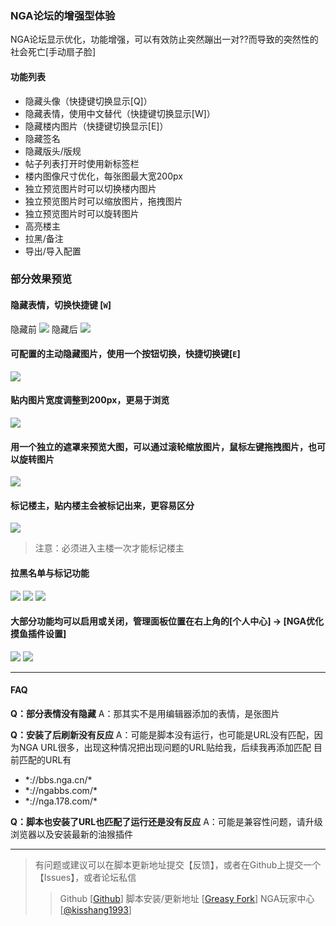 ### NGA论坛的增强型体验
NGA论坛显示优化，功能增强，可以有效防止突然蹦出一对??而导致的突然性的社会死亡[手动扇子脸]
#### 功能列表
+ 隐藏头像（快捷键切换显示[Q]）
+ 隐藏表情，使用中文替代（快捷键切换显示[W]）
+ 隐藏楼内图片（快捷键切换显示[E]）
+ 隐藏签名
+ 隐藏版头/版规
+ 帖子列表打开时使用新标签栏
+ 楼内图像尺寸优化，每张图最大宽200px
+ 独立预览图片时可以切换楼内图片
+ 独立预览图片时可以缩放图片，拖拽图片
+ 独立预览图片时可以旋转图片
+ 高亮楼主
+ 拉黑/备注
+ 导出/导入配置

### 部分效果预览
#### 隐藏表情，切换快捷键 [**`W`**]
隐藏前
![](https://pic.superbed.cn/item/5e15a38876085c32896b70fb.jpg)
隐藏后
![](https://pic.superbed.cn/item/5e15a38876085c32896b70f5.jpg)

#### 可配置的主动隐藏图片，使用一个按钮切换，快捷切换键[**`E`**]
![](https://pic.superbed.cn/item/5e15a38876085c32896b70fe.jpg)

#### 贴内图片宽度调整到200px，更易于浏览
![](https://pic.superbed.cn/item/5e15a60d76085c32896bfc76.jpg)

#### 用一个独立的遮罩来预览大图，可以通过滚轮缩放图片，鼠标左键拖拽图片，也可以旋转图片
![](https://pic.superbed.cn/item/5e15a60d76085c32896bfc78.jpg)

#### 标记楼主，贴内楼主会被标记出来，更容易区分
![](https://pic.superbed.cn/item/5e15a38876085c32896b70f2.jpg)
>注意：必须进入主楼一次才能标记楼主

#### 拉黑名单与标记功能
![](https://pic.superbed.cn/item/5e15a37176085c32896b6e68.jpg)
![](https://pic.superbed.cn/item/5e15a37176085c32896b6e66.jpg)
![](https://pic.superbed.cn/item/5e15a37176085c32896b6e64.jpg)




#### 大部分功能均可以启用或关闭，管理面板位置在右上角的[个人中心] -> [NGA优化摸鱼插件设置]
![](https://pic.superbed.cn/item/5e15a38876085c32896b7100.jpg)
![](https://pic.superbed.cn/item/5e16d3657f9a96fec123a835.jpg)

-----
#### FAQ
**Q：部分表情没有隐藏**
A：那其实不是用编辑器添加的表情，是张图片

**Q：安装了后刷新没有反应**
A：可能是脚本没有运行，也可能是URL没有匹配，因为NGA URL很多，出现这种情况把出现问题的URL贴给我，后续我再添加匹配
目前匹配的URL有
+ \*://bbs.nga.cn/\*
+ \*://ngabbs.com/\*
+ \*://nga.178.com/\*

**Q：脚本也安装了URL也匹配了运行还是没有反应**
A：可能是兼容性问题，请升级浏览器以及安装最新的油猴插件
<br>

--------
> 有问题或建议可以在脚本更新地址提交【反馈】，或者在Github上提交一个【Issues】，或者论坛私信
>> Github [[Github](https://github.com/kisshang1993/NGA-BBS-Script)]
>> 脚本安装/更新地址 [[Greasy Fork](https://greasyfork.org/zh-CN/scripts/393991-nga%E4%BC%98%E5%8C%96%E6%91%B8%E9%B1%BC%E4%BD%93%E9%AA%8C)]
>> NGA玩家中心  [[@kisshang1993](https://ngabbs.com/nuke.php?func=ucp&uid=9034572)]

